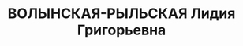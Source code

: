 ---
title: ВОЛЫНСКАЯ-РЫЛЬСКАЯ Лидия Григорьевна
description: 'Род. в 1901, Петроковская губ., г. Петроков, еврейка, обр.: высшее,
  бывший член КП Австрии, исключена из ВКП(б) в августе 1937 г. Проживала: Москва,
  2-й Троицкий пер., д. 6а, кв. 41. Бывший начальник сектора в Главлите, на момент
  ареста учитель немецкого языка в школе при фабрике "Мосбелье" № 6.

  Арестована 20.09.1937. Обв. в связях с членами шпионской организации - ПОВ и шпионаже
  в пользу иностранного государства по линии Коминтерна. Приговор: ВК ВС СССР, 15.11.1937
  – ВМН. Расстреляна 15.11.1937, г.Москва.

  Реабилитирована ВК ВС СССР 21.07.1956'
---